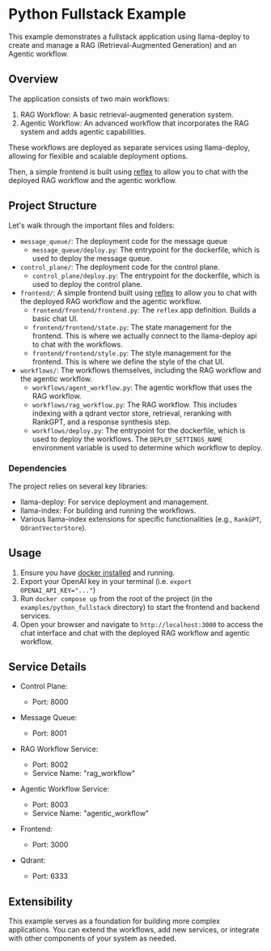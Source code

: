 # Python Fullstack Example

This example demonstrates a fullstack application using llama-deploy to create and manage a RAG (Retrieval-Augmented Generation) and an Agentic workflow.

## Overview

The application consists of two main workflows:

1. RAG Workflow: A basic retrieval-augmented generation system.
2. Agentic Workflow: An advanced workflow that incorporates the RAG system and adds agentic capabilities.

These workflows are deployed as separate services using llama-deploy, allowing for flexible and scalable deployment options.

Then, a simple frontend is built using [reflex](https://reflex.dev/) to allow you to chat with the deployed RAG workflow and the agentic workflow.

## Project Structure

Let's walk through the important files and folders:

- `message_queue/`: The deployment code for the message queue
  - `message_queue/deploy.py`: The entrypoint for the dockerfile, which is used to deploy the message queue.
- `control_plane/`: The deployment code for the control plane.
  - `control_plane/deploy.py`: The entrypoint for the dockerfile, which is used to deploy the control plane.
- `frontend/`: A simple frontend built using [reflex](https://reflex.dev/) to allow you to chat with the deployed RAG workflow and the agentic workflow.
  - `frontend/frontend/frontend.py`: The `reflex` app definition. Builds a basic chat UI.
  - `frontend/frontend/state.py`: The state management for the frontend. This is where we actually connect to the llama-deploy api to chat with the workflows.
  - `frontend/frontend/style.py`: The style management for the frontend. This is where we define the style of the chat UI.
- `workflows/`: The workflows themselves, including the RAG workflow and the agentic workflow.
  - `workflows/agent_workflow.py`: The agentic workflow that uses the RAG workflow.
  - `workflows/rag_workflow.py`: The RAG workflow. This includes indexing with a qdrant vector store, retrieval, reranking with RankGPT, and a response synthesis step.
  - `workflows/deploy.py`: The entrypoint for the dockerfile, which is used to deploy the workflows. The `DEPLOY_SETTINGS_NAME` environment variable is used to determine which workflow to deploy.

### Dependencies

The project relies on several key libraries:

- llama-deploy: For service deployment and management.
- llama-index: For building and running the workflows.
- Various llama-index extensions for specific functionalities (e.g., `RankGPT`, `QdrantVectorStore`).

## Usage

1. Ensure you have [docker installed](https://docs.docker.com/engine/install/) and running.
2. Export your OpenAI key in your terminal (i.e. `export OPENAI_API_KEY="..."`)
3. Run `docker compose up` from the root of the project (in the `examples/python_fullstack` directory) to start the frontend and backend services.
4. Open your browser and navigate to `http://localhost:3000` to access the chat interface and chat with the deployed RAG workflow and agentic workflow.

## Service Details

- Control Plane:

  - Port: 8000

- Message Queue:

  - Port: 8001

- RAG Workflow Service:

  - Port: 8002
  - Service Name: "rag_workflow"

- Agentic Workflow Service:

  - Port: 8003
  - Service Name: "agentic_workflow"

- Frontend:

  - Port: 3000

- Qdrant:
  - Port: 6333

## Extensibility

This example serves as a foundation for building more complex applications. You can extend the workflows, add new services, or integrate with other components of your system as needed.
